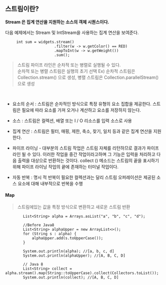 ## 스트림이란?

**Stream 은 집계 연산을 지원하는 소스의 객체 시퀀스이다.**

다음 예제에서는 Stream 및 IntStream을 사용하는 집계 연산을 보여준다.

```
     int sum = widgets.stream()
                      .filter(w -> w.getColor() == RED)
                      .mapToInt(w -> w.getWeight())
                      .sum();
```

>스트림 파이프 라인은 순차적 또는 병렬로 실행될 수 있다.<br>
순차적 또는 병렬 스트림은 실행의 초기 선택
Ex) 순차적 스트림은 Collection.stream() 으로 생성, 병렬 스트림은 Collection.parallelStream() 으로 생성

<br>

- 요소의 순서 : 스트림은 순차적인 방식으로 특정 유형의 요소 집합을 제공한다. 스트림은 필요에 따라 요소를 가져 오거나 계산하고 요소를 저장하지 않는다.

- 소스 : 스트림은 컬렉션, 배열 또는 I / O 리소스를 입력 소스로 사용

- 집계 연산 : 스트림은 필터, 매핑, 제한, 축소, 찾기, 일치 등과 같은 집계 연산을 지원한다.

- 파이프 라이닝 - 대부분의 스트림 작업은 스트림 자체를 리턴하므로 결과가 파이프 라인 될 수 있다. 이러한 작업을 중간 작업이라고하며 그 기능은 입력을 처리하고 다음 출력을 대상으로 반환하는 것이다. collect () 메소드는 스트림의 끝을 표시하기 위해 파이프 라이닝 작업의 끝에 존재하는 터미널 작업이다.

- 자동 반복 : 명시 적 반복이 필요한 컬렉션과는 달리 스트림 오퍼레이션은 제공된 소스 요소에 대해 내부적으로 반복을 수행


#### Map
>스트림에있는 값을 특정 방식으로 변환하고 새로운 스트림 반환

```
        List<String> alpha = Arrays.asList("a", "b", "c", "d");

        //Before Java8
        List<String> alphaUpper = new ArrayList<>();
        for (String s : alpha) {
            alphaUpper.add(s.toUpperCase());
        }

        System.out.println(alpha); //[a, b, c, d]
        System.out.println(alphaUpper); //[A, B, C, D]

        // Java 8
        List<String> collect = alpha.stream().map(String::toUpperCase).collect(Collectors.toList());
        System.out.println(collect); //[A, B, C, D]
```
